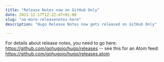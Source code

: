 ```yaml
---
title: "Release Notes now on GitHub Only"
date: 2021-12-17T12:22:47+01:00
slug: "no-more-releasenotes-here"
description: "Hugo Release Notes now gets released on GitHub Only"

---
```


For details about release notes, you need to go here: https://github.com/gohugoio/hugo/releases -- see this for an Atom feed: https://github.com/gohugoio/hugo/releases.atom

